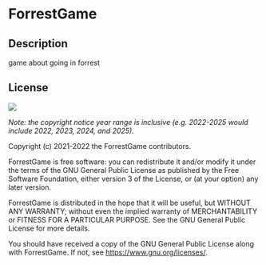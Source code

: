 # ForrestGame

## Description

game about going in forrest

## License

![](https://www.gnu.org/graphics/gplv3-127x51.png) <!-- decorative and does not need alt text -->

*Note: the copyright notice year range is inclusive (e.g. 2022-2025 would include 2022, 2023, 2024, and 2025).*

Copyright (c) 2021-2022 the ForrestGame contributors.

ForrestGame is free software: you can redistribute it and/or modify it under the terms of the GNU General Public License
as published by the Free Software Foundation, either version 3 of the License, or (at your option) any later version.

ForrestGame is distributed in the hope that it will be useful, but WITHOUT ANY WARRANTY; without even the implied
warranty of MERCHANTABILITY or FITNESS FOR A PARTICULAR PURPOSE. See the GNU General Public License for more details.

You should have received a copy of the GNU General Public License along with ForrestGame. If not,
see <https://www.gnu.org/licenses/>.